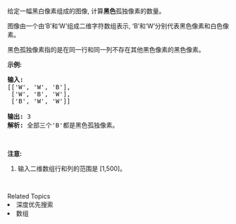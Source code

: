 <p>给定一幅黑白像素组成的图像, 计算<strong>黑色</strong>孤独像素的数量。</p>

<p>图像由一个由&lsquo;B&rsquo;和&lsquo;W&rsquo;组成二维字符数组表示, &lsquo;B&rsquo;和&lsquo;W&rsquo;分别代表黑色像素和白色像素。</p>

<p>黑色孤独像素指的是在同一行和同一列不存在其他黑色像素的黑色像素。</p>

<p><strong>示例:</strong></p>

<pre><strong>输入:</strong> 
[[&#39;W&#39;, &#39;W&#39;, &#39;B&#39;],
 [&#39;W&#39;, &#39;B&#39;, &#39;W&#39;],
 [&#39;B&#39;, &#39;W&#39;, &#39;W&#39;]]

<strong>输出:</strong> 3
<strong>解析:</strong> 全部三个&#39;B&#39;都是黑色孤独像素。
</pre>

<p>&nbsp;</p>

<p><strong>注意:</strong></p>

<ol>
	<li>输入二维数组行和列的范围是 [1,500]。</li>
</ol>

<p>&nbsp;</p>
<div><div>Related Topics</div><div><li>深度优先搜索</li><li>数组</li></div></div>